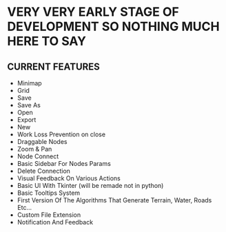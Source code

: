 # VERY VERY EARLY STAGE OF DEVELOPMENT SO NOTHING MUCH HERE TO SAY

## CURRENT FEATURES
- Minimap
- Grid
- Save
- Save As
- Open
- Export
- New
- Work Loss Prevention on close
- Draggable Nodes
- Zoom & Pan
- Node Connect
- Basic Sidebar For Nodes Params
- Delete Connection
- Visual Feedback On Various Actions
- Basic UI With Tkinter (will be remade not in python)
- Basic Tooltips System
- First Version Of The Algorithms That Generate Terrain, Water, Roads Etc...
- Custom File Extension
- Notification And Feedback
